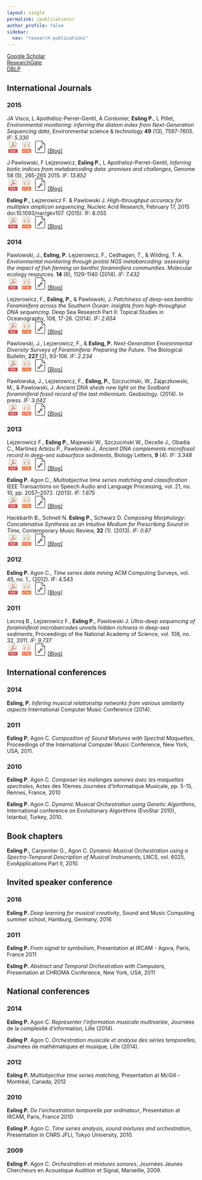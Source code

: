 ```yaml
---
layout: single
permalink: /publications/
author_profile: false
sidebar:
  nav: "research-publications"
---
```


[Google Scholar](https://scholar.google.com/citations?user=soZrPYAAAAAJ&hl=en)  
[ResearchGate](https://www.researchgate.net/profile/Philippe_Esling)  
[DBLP](http://dblp.uni-trier.de/pers/hd/e/Esling:Philippe)  

## International Journals

### 2015
JA Visco, L Apothéloz-Perret-Gentil, A Cordonier, **Esling P.**, L Pillet, *Environmental monitoring: inferring the diatom index from Next-Generation Sequencing data*, Environmental science & technology **49** (13), 7597-7605. *IF: 5.330*  
[![](../images/pdf.png)]() [![](../images/html.png)]() [![](../images/file.png)]() [[Blog]](/blog/)  

J Pawlowski, F Lejzerowicz, **Esling P.**, L Apotheloz-Perret-Gentil, *Inferring biotic indices from metabarcoding data: promises and challenges*, Genome 58 (5), 265-265 2015. *IF: 13.852*  
[![](../images/pdf.png)]() [![](../images/html.png)]() [![](../images/file.png)]() [[Blog]](/blog/)  

**Esling P.**, Lejzerowicz F. & Pawlowski J. *High-throughput accuracy for multiplex amplicon sequencing*, Nucleic Acid Research, February 17, 2015 doi:10.1093/nar/gkv107. (2015). IF: 8.055  
[![](../images/pdf.png)](https://www.researchgate.net/profile/Philippe_Esling/publication/272513307_Accurate_multiplexing_and_filtering_for_high-throughput_amplicon-sequencing/links/54eb3c0c0cf25ba91c864edb.pdf) [![](../images/html.png)](http://nar.oxfordjournals.org/content/early/2015/02/16/nar.gkv107.full) [![](../images/file.png)]() [[Blog]](/blog/)  

### 2014
Pawlowski, J., **Esling, P.** Lejzerowicz, F., Cedhagen, T., & Wilding, T. A. *Environmental monitoring through protist NGS metabarcoding: assessing the impact of fish farming on benthic foraminifera communities*. Molecular ecology resources. **14** (6), 1129-1140 (2014). *IF: 7.432*  
[![](../images/pdf.png)](https://www.researchgate.net/profile/Tomas_Cedhagen/publication/261675624_Environmental_monitoring_through_protist_NGS_metabarcoding_assessing_the_impact_of_fish_farming_on_benthic_foraminifera_communities/links/53f8f80b0cf27925e2e0e468.pdf) [![](../images/html.png)](http://onlinelibrary.wiley.com/doi/10.1111/1755-0998.12261/full) [![](../images/file.png)]() [[Blog]](/blog/)  

Lejzerowicz, F., **Esling, P.**, & Pawlowski, J. *Patchiness of deep-sea benthic Foraminifera across the Southern Ocean: insights from high-throughput DNA sequencing.* Deep Sea Research Part II: Topical Studies in Oceanography, 108, 17-26. (2014). *IF: 2.654*  
[![](../images/pdf.png)]() [![](../images/html.png)]() [![](../images/file.png)]() [[Blog]](/blog/)  

Pawlowski, J., Lejzerowicz, F., & **Esling, P.** *Next-Generation Environmental Diversity Surveys of Foraminifera: Preparing the Future.* The Biological Bulletin, **227** (2), 93-106. *IF: 2.234*   
[![](../images/pdf.png)]() [![](../images/html.png)]() [![](../images/file.png)]() [[Blog]](/blog/)  

Pawłowska, J., Lejzerowicz, F., **Esling, P.**, Szczuciński, W., Zajączkowski, M., & Pawlowski, J. *Ancient DNA sheds new light on the Svalbard foraminiferal fossil record of the last millennium.* Geobiology. (2014). In press. *IF: 3.042*  
[![](../images/pdf.png)]() [![](../images/html.png)]() [![](../images/file.png)]() [[Blog]](/blog/)  

### 2013
Lejzerowicz F., **Esling P.**, Majewski W., Szczuciński W., Decelle J., Obadia C., Martinez Arbizu P., Pawlowski J., *Ancient DNA complements microfossil record in deep-sea subsurface sediments*, Biology Letters, **9** (4). *IF: 3.348*   
[![](../images/pdf.png)]() [![](../images/html.png)]() [![](../images/file.png)]() [[Blog]](/blog/)  

**Esling P.** Agon C., *Multiobjective time series matching and classification* IEEE Transactions on Speech Audio and Language Processing, vol. 21, no. 10, pp. 2057–2072. (2013). *IF: 1.675*  
[![](../images/pdf.png)](https://www.researchgate.net/profile/Philippe_Esling/publication/260692536_Multiobjective_Time_Series_Matching_for_Audio_Classification_and_Retrieval/links/55192e1d0cf273292e70c5fa.pdf) [![](../images/html.png)](http://ieeexplore.ieee.org/document/6521366/) [![](../images/file.png)]() [[Blog]](/blog/) 

Hackbarth B., Schnell N. **Esling P.**, Schwarz D. *Composing Morphology: Concatenative Synthesis as an Intuitive Medium for Prescribing Sound in Time*, Contemporary Music Review, **32** (1). (2013). *IF: 0.87*   
[![](../images/pdf.png)]() [![](../images/html.png)]() [![](../images/file.png)]() [[Blog]](/blog/)  

### 2012
**Esling P.** Agon C., *Time series data mining* ACM Computing Surveys, vol. 45, no. 1., (2012). IF: 4.543  
[![](../images/pdf.png)](http://www.lcis.com.tw/paper_store./paper_store/%E6%95%B8%E6%93%9A%E6%8C%96%E6%8E%98_data_mining%20(145)-201563233943718.pdf) [![](../images/html.png)](http://dl.acm.org/citation.cfm?id=2379788) [![](../images/file.png)]() [[Blog]](/blog/)  

### 2011
Lecroq B., Lejzerowicz F., **Esling P.**, Pawlowski J. *Ultra-deep sequencing of foraminiferal microbarcodes unveils hidden richness in deep-sea sediments*, Proceedings of the National Academy of Science, vol. 108, no. 32, 2011. *IF: 9.737*   
[![](../images/pdf.png)]() [![](../images/html.png)]() [![](../images/file.png)]() [[Blog]](/blog/)  

## International conferences

### 2014
**Esling, P.** *Infering musical relationship networks from various similarity aspects* International Computer Music Conference (2014).

### 2011
**Esling P.** Agon C. *Composition of Sound Mixtures with Spectral Maquettes*, Proceedings of the International Computer Music Conference, New York, USA, 2011.

### 2010
**Esling P.** Agon C. *Composer les mélanges sonores avec les maquettes spectrales*, Actes des 10emes Journées d'Informatique Musicale, pp. 5-15, Rennes, France, 2010

**Esling P.** Agon C. *Dynamic Musical Orchestration using Genetic Algorithms*, International conference on Evolutionary Algorithms (EvoStar 2010), Istanbul, Turkey, 2010.

## Book chapters

**Esling P.**, Carpentier G., Agon C. *Dynamic Musical Orchestration using a Spectro-Temporal Description of Musical Instruments*, LNCS, vol. 6025, EvoApplications Part II, 2010.

## Invited speaker conference

### 2016
**Esling P.** *Deep learning for musical creativity*, Sound and Music Computing summer school, Hamburg, Germany, 2016

### 2011
**Esling P.** *From signal to symbolism*, Presentation at IRCAM - Agora, Paris, France 2011

**Esling P.** *Abstract and Temporal Orchestration with Computers*, Presentation at CHROMA Conference, New York, USA, 2011

## National conferences

### 2014
**Esling P.** Agon C. *Représenter l’information musicale multivariée*, Journées de la complexité d’information, Lille (2014).

**Esling P.** Agon C. *Orchestration musicale et analyse des séries temporelles*, Journées de mathématiques et musique, Lille (2014). 

### 2012
**Esling P.** *Multiobjective time series matching*, Presentation at McGill - Montréal, Canada, 2012

### 2010
**Esling P.** *De l'orchestration temporelle par ordinateur*, Presentation at IRCAM, Paris, France 2010

**Esling P.** Agon C. *Time series analysis, sound mixtures and orchestration*, Presentation in CNRS JFLI, Tokyo University, 2010.

### 2009
**Esling P.** Agon C. *Orchestration et mixtures sonores*, Journées Jeunes Chercheurs en Acoustique Audition et Signal, Marseille, 2009.
